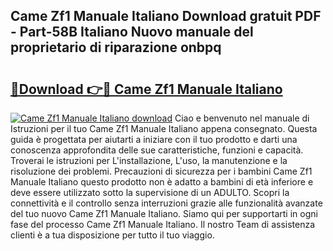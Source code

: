 ## Came Zf1 Manuale Italiano Download gratuit PDF - Part-58B Italiano Nuovo manuale del proprietario di riparazione onbpq

# <h2><a href="http://dfa5j5.blite.top/?on=Came+Zf1+Manuale+Italiano">🔗Download 👉🔴 Came Zf1 Manuale Italiano</a></h2>

[![Came Zf1 Manuale Italiano download](https://i.imgur.com/lujVjoI.png)](http://dfa5j5.blite.top/?on=Came+Zf1+Manuale+Italiano)
Ciao e benvenuto nel manuale di Istruzioni per il tuo Came Zf1 Manuale Italiano appena consegnato. Questa guida è progettata per aiutarti a iniziare con il tuo prodotto e darti una conoscenza approfondita delle sue caratteristiche, funzioni e capacità. Troverai le istruzioni per L'installazione, L'uso, la manutenzione e la risoluzione dei problemi. Precauzioni di sicurezza per i bambini Came Zf1 Manuale Italiano questo prodotto non è adatto a bambini di età inferiore e deve essere utilizzato sotto la supervisione di un ADULTO. Scopri la connettività e il controllo senza interruzioni grazie alle funzionalità avanzate del tuo nuovo Came Zf1 Manuale Italiano. Siamo qui per supportarti in ogni fase del processo Came Zf1 Manuale Italiano. Il nostro Team di assistenza clienti è a tua disposizione per tutto il tuo viaggio.
